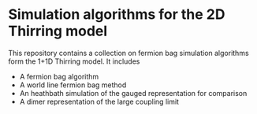 # Simulation algorithms for the 2D Thirring model

This repository contains a collection on fermion bag simulation algorithms form the 1+1D Thirring model.
It includes

* A fermion bag algorithm
* A world line fermion bag method
* An heathbath simulation of the gauged representation for comparison
* A dimer representation of the large coupling limit


